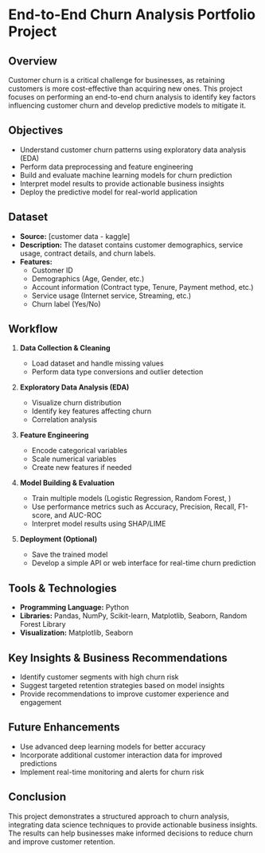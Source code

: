# End-to-End Churn Analysis Portfolio Project

## Overview
Customer churn is a critical challenge for businesses, as retaining customers is more cost-effective than acquiring new ones. This project focuses on performing an end-to-end churn analysis to identify key factors influencing customer churn and develop predictive models to mitigate it.

## Objectives
- Understand customer churn patterns using exploratory data analysis (EDA)
- Perform data preprocessing and feature engineering
- Build and evaluate machine learning models for churn prediction
- Interpret model results to provide actionable business insights
- Deploy the predictive model for real-world application

## Dataset
- **Source:** [customer data - kaggle]
- **Description:** The dataset contains customer demographics, service usage, contract details, and churn labels.
- **Features:**
  - Customer ID
  - Demographics (Age, Gender, etc.)
  - Account information (Contract type, Tenure, Payment method, etc.)
  - Service usage (Internet service, Streaming, etc.)
  - Churn label (Yes/No)

## Workflow
1. **Data Collection & Cleaning**
   - Load dataset and handle missing values
   - Perform data type conversions and outlier detection

2. **Exploratory Data Analysis (EDA)**
   - Visualize churn distribution
   - Identify key features affecting churn
   - Correlation analysis

3. **Feature Engineering**
   - Encode categorical variables
   - Scale numerical variables
   - Create new features if needed

4. **Model Building & Evaluation**
   - Train multiple models (Logistic Regression, Random Forest, )
   - Use performance metrics such as Accuracy, Precision, Recall, F1-score, and AUC-ROC
   - Interpret model results using SHAP/LIME

5. **Deployment (Optional)**
   - Save the trained model
   - Develop a simple API or web interface for real-time churn prediction

## Tools & Technologies
- **Programming Language:** Python
- **Libraries:** Pandas, NumPy, Scikit-learn, Matplotlib, Seaborn, Random Forest Library 
- **Visualization:** Matplotlib, Seaborn

## Key Insights & Business Recommendations
- Identify customer segments with high churn risk
- Suggest targeted retention strategies based on model insights
- Provide recommendations to improve customer experience and engagement

## Future Enhancements
- Use advanced deep learning models for better accuracy
- Incorporate additional customer interaction data for improved predictions
- Implement real-time monitoring and alerts for churn risk

## Conclusion
This project demonstrates a structured approach to churn analysis, integrating data science techniques to provide actionable business insights. The results can help businesses make informed decisions to reduce churn and improve customer retention.



